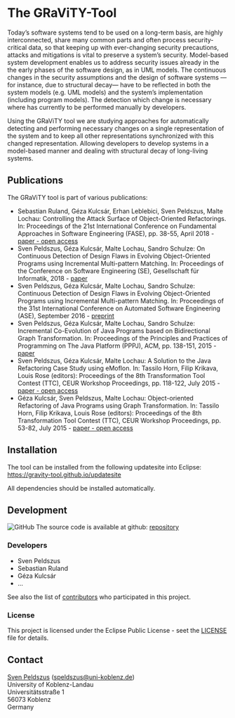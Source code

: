 # The GRaViTY-Tool
Today’s software systems tend to be used on a long-term basis, are highly interconnected, share many common parts and often process security-critical data, so that keeping up with ever-changing security precautions, attacks and mitigations is vital to preserve a system’s security. Model-based system development enables us to address security issues already in the the early phases of the software design, as in UML models. The continuous changes in the security assumptions and the design of software systems —for instance, due to structural decay— have to be reflected in both the system models (e.g. UML models) and the system’s implementation (including program models). The detection which change is necessary where has currently to be performed manually by developers.

Using the GRaViTY tool we are studying approaches for automatically detecting and performing necessary changes on a single representation of the system and to keep all other representations synchronized with this changed representation. Allowing developers to develop systems in a model-based manner and dealing with structural decay of long-living systems.

## Publications
The GRaViTY tool is part of various publications:

- Sebastian Ruland, Géza Kulcsár, Erhan Leblebici, Sven Peldszus, Malte Lochau: Controlling the Attack Surface of Object-Oriented Refactorings. In: Proceedings of the 21st International Conference on Fundamental Approaches in Software Engineering (FASE), pp. 38-55, April 2018 - [paper - open access](http://dx.doi.org/10.1007/978-3-319-89363-1_3)
- Sven Peldszus, Géza Kulcsár, Malte Lochau, Sandro Schulze: On Continuous Detection of Design Flaws in Evolving Object-Oriented Programs using Incremental Multi-pattern Matching. In: Proceedings of the Conference on Software Engineering (SE), Gesellschaft für Informatik, 2018 - [paper](http://dl.gi.de/20.500.12116/16314)
- Sven Peldszus, Géza Kulcsár, Malte Lochau, Sandro Schulze: Continuous Detection of Design Flaws in Evolving Object-Oriented Programs using Incremental Multi-pattern Matching. In: Proceedings of the 31st International Conference on Automated Software Engineering (ASE), September 2016 - [preprint](http://rgse.uni-koblenz.de/web/pages/people/peldszus/publications/SKL2016-ContinuousDetectionOfDesignFlawsInEvolvingObject-OrientedProgramsUsingIncrementalMulti-PatternMatching-preprint.pdf)
- Sven Peldszus, Géza Kulcsár, Malte Lochau, Sandro Schulze: Incremental Co-Evolution of Java Programs based on Bidirectional Graph Transformation. In: Proceedings of the Principles and Practices of Programming on The Java Platform (PPPJ), ACM, pp. 138-151, 2015 - [paper](http://dx.doi.org/10.1145/2807426.2807438)
- Sven Peldszus, Géza Kulcsár, Malte Lochau: A Solution to the Java Refactoring Case Study using eMoflon. In: Tassilo Horn, Filip Krikava, Louis Rose (editors): Proceedings of the 8th Transformation Tool Contest (TTC), CEUR Workshop Proceedings, pp. 118-122, July 2015 - [paper - open access](http://ceur-ws.org/Vol-1524/paper20.pdf)
- Géza Kulcsár, Sven Peldszus, Malte Lochau: Object-oriented Refactoring of Java Programs using Graph Transformation. In: Tassilo Horn, Filip Krikava, Louis Rose (editors): Proceedings of the 8th Transformation Tool Contest (TTC), CEUR Workshop Proceedings, pp. 53-82, July 2015 - [paper - open access](http://ceur-ws.org/Vol-1524/paper3.pdf)

## Installation

The tool can be installed from the following updatesite into Eclipse: https://gravity-tool.github.io/updatesite

All dependencies should be installed automatically.
   
## Development

 ![GitHub](https://img.shields.io/github/license/GRaViTY-Tool/gravity-tool)
The source code is available at github: [repository](https://github.com/GRaViTY-Tool/gravity-tool)

### Developers
 - Sven Peldszus
 - Sebastian Ruland
 - Géza Kulcsár
 - ...
 
 See also the list of [contributors](https://github.com/GRaViTY-Tool/gravity-tool/graphs/contributors) who participated in this project.

### License
This project is licensed under the Eclipse Public License - seet the [LICENSE](https://github.com/GRaViTY-Tool/gravity-tool/blob/master/LICENSE) file for details.

## Contact
[Sven Peldszus](sven.peldszus.com) (speldszus@uni-koblenz.de)  
University of Koblenz-Landau  
Universitätsstraße 1  
56073 Koblenz  
Germany

